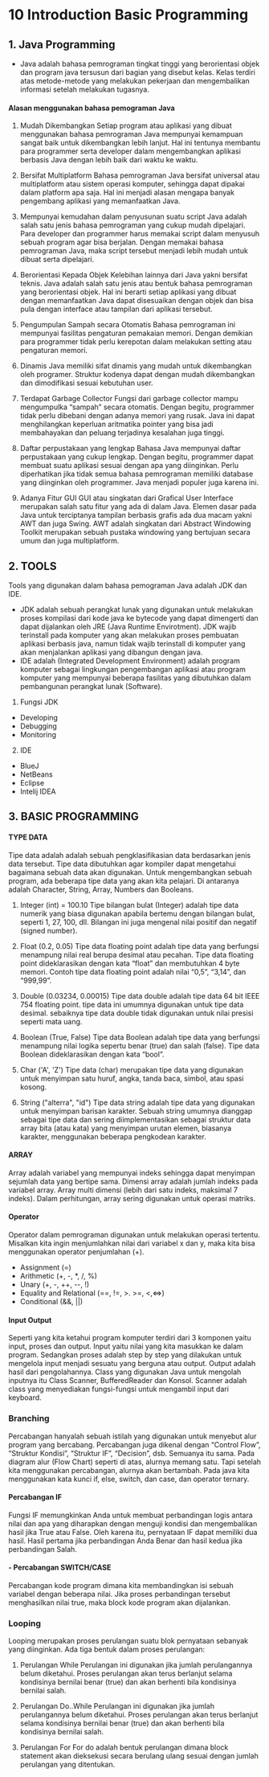 # 10 Introduction Basic Programming

## 1. Java Programming

- Java adalah bahasa pemrograman tingkat tinggi yang berorientasi objek dan program java tersusun dari bagian yang disebut kelas. Kelas terdiri atas metode-metode yang melakukan pekerjaan dan mengembalikan informasi setelah melakukan tugasnya.

#### Alasan menggunakan bahasa pemograman Java

1. Mudah Dikembangkan
   Setiap program atau aplikasi yang dibuat menggunakan bahasa pemrograman Java mempunyai kemampuan sangat baik untuk dikembangkan lebih lanjut. Hal ini tentunya membantu para programmer serta developer dalam mengembangkan aplikasi berbasis Java dengan lebih baik dari waktu ke waktu.

2. Bersifat Multiplatform
   Bahasa pemrograman Java bersifat universal atau multiplatform atau sistem operasi komputer, sehingga dapat dipakai dalam platform apa saja. Hal ini menjadi alasan mengapa banyak pengembang aplikasi yang memanfaatkan Java.

3. Mempunyai kemudahan dalam penyusunan suatu script
   Java adalah salah satu jenis bahasa pemrograman yang cukup mudah dipelajari. Para developer dan programmer harus memakai script dalam menyusuh sebuah program agar bisa berjalan. Dengan memakai bahasa pemrograman Java, maka script tersebut menjadi lebih mudah untuk dibuat serta dipelajari.

4. Berorientasi Kepada Objek
   Kelebihan lainnya dari Java yakni bersifat teknis. Java adalah salah satu jenis atau bentuk bahasa pemrograman yang berorientasi objek. Hal ini berarti setiap aplikasi yang dibuat dengan memanfaatkan Java dapat disesuaikan dengan objek dan bisa pula dengan interface atau tampilan dari aplikasi tersebut.

5. Pengumpulan Sampah secara Otomatis
   Bahasa pemrograman ini mempunyai fasilitas pengaturan pemakaian memori. Dengan demikian para programmer tidak perlu kerepotan dalam melakukan setting atau pengaturan memori.

6. Dinamis
   Java memiliki sifat dinamis yang mudah untuk dikembangkan oleh programer. Struktur kodenya dapat dengan mudah dikembangkan dan dimodifikasi sesuai kebutuhan user.

7. Terdapat Garbage Collector
   Fungsi dari garbage collector mampu mengumpulka “sampah” secara otomatis. Dengan begitu, programmer tidak perlu dibebani dengan adanya memori yang rusak. Java ini dapat menghilangkan keperluan aritmatika pointer yang bisa jadi membahayakan dan peluang terjadinya kesalahan juga tinggi.

8. Daftar perpustakaan yang lengkap
   Bahasa Java mempunyai daftar perpustakaan yang cukup lengkap. Dengan begitu, programmer dapat membuat suatu aplikasi sesuai dengan apa yang diinginkan. Perlu diperhatikan jika tidak semua bahasa pemrograman memiliki database yang diinginkan oleh programmer. Java menjadi populer juga karena ini.

9. Adanya Fitur GUI
   GUI atau singkatan dari Grafical User Interface merupakan salah satu fitur yang ada di dalam Java. Elemen dasar pada Java untuk terciptanya tampilan berbasis grafis ada dua macam yakni AWT dan juga Swing. AWT adalah singkatan dari Abstract Windowing Toolkit merupakan sebuah pustaka windowing yang bertujuan secara umum dan juga multiplatform.

## 2. TOOLS

Tools yang digunakan dalam bahasa pemograman Java adalah JDK dan IDE.

- JDK adalah sebuah perangkat lunak yang digunakan untuk melakukan proses kompilasi dari kode java ke bytecode yang dapat dimengerti dan dapat dijalankan oleh JRE (Java Runtime Envirotment). JDK wajib terinstall pada komputer yang akan melakukan proses pembuatan aplikasi berbasis java, namun tidak wajib terinstall di komputer yang akan menjalankan aplikasi yang dibangun dengan java.
- IDE adalah (Integrated Development Environment) adalah program komputer sebagai lingkungan pengembangan aplikasi atau program komputer yang mempunyai beberapa fasilitas yang dibutuhkan dalam pembangunan perangkat lunak (Software).

1. Fungsi JDK

- Developing
- Debugging
- Monitoring

2. IDE

- BlueJ
- NetBeans
- Eclipse
- Intelij IDEA

## 3. BASIC PROGRAMMING

#### TYPE DATA

Tipe data adalah adalah sebuah pengklasifikasian data berdasarkan jenis data tersebut. Tipe data dibutuhkan agar kompiler dapat mengetahui bagaimana sebuah data akan digunakan. Untuk mengembangkan sebuah program, ada beberapa tipe data yang akan kita pelajari. Di antaranya adalah Character, String, Array, Numbers dan Booleans.

1. Integer (int) = 100.10
   Tipe bilangan bulat (Integer) adalah tipe data numerik yang biasa digunakan apabila bertemu dengan bilangan bulat, seperti 1, 27, 100, dll. Bilangan ini juga mengenal nilai positif dan negatif (signed number).

2. Float (0.2, 0.05)
   Tipe data floating point adalah tipe data yang berfungsi menampung nilai real berupa desimal atau pecahan. Tipe data floating point dideklarasikan dengan kata “float” dan membutuhkan 4 byte memori. Contoh tipe data floating point adalah nilai “0,5”, “3,14”, dan “999,99”.

3. Double (0.03234, 0.00015)
   Tipe data double adalah tipe data 64 bit IEEE 754 floating point. tipe data ini umumnya digunakan untuk tipe data desimal. sebaiknya tipe data double tidak digunakan untuk nilai presisi seperti mata uang.

4. Boolean (True, False)
   Tipe data Boolean adalah tipe data yang berfungsi menampung nilai logika sepertu benar (true) dan salah (false). Tipe data Boolean dideklarasikan dengan kata “bool”.

5. Char ('A', 'Z')
   Tipe data (char) merupakan tipe data yang digunakan untuk menyimpan satu huruf, angka, tanda baca, simbol, atau spasi kosong.

6. String ("alterra", "id")
   Tipe data string adalah tipe data yang digunakan untuk menyimpan barisan karakter. Sebuah string umumnya dianggap sebagai tipe data dan sering diimplementasikan sebagai struktur data array bita (atau kata) yang menyimpan urutan elemen, biasanya karakter, menggunakan beberapa pengkodean karakter.

#### ARRAY

Array adalah variabel yang mempunyai indeks sehingga dapat menyimpan sejumlah data yang bertipe sama. Dimensi array adalah jumlah indeks pada variabel array. Array multi dimensi (lebih dari satu indeks, maksimal 7 indeks). Dalam perhitungan, array sering digunakan untuk operasi matriks.

#### Operator

Operator dalam pemrograman digunakan untuk melakukan operasi tertentu. Misalkan kita ingin menjumlahkan nilai dari variabel x dan y, maka kita bisa menggunakan operator penjumlahan (+).

- Assignment (=)
- Arithmetic (+, -, \*, /, %)
- Unary (+, -, ++, --, !)
- Equality and Relational (==, !=, >. >=, <,<=>)
- Conditional (&&, ||)

#### Input Output

Seperti yang kita ketahui program komputer terdiri dari 3 komponen yaitu input, proses dan output. Input yaitu nilai yang kita masukkan ke dalam program. Sedangkan proses adalah step by step yang dilakukan untuk mengelola input menjadi sesuatu yang berguna atau output. Output adalah hasil dari pengolahannya. Class yang digunakan Java untuk mengolah inputnya itu Class Scanner, BufferedReader dan Konsol. Scanner adalah class yang menyediakan fungsi-fungsi untuk mengambil input dari keyboard.

### Branching

Percabangan hanyalah sebuah istilah yang digunakan untuk menyebut alur program yang bercabang. Percabangan juga dikenal dengan “Control Flow”, “Struktur Kondisi”, “Struktur IF”, “Decision”, dsb. Semuanya itu sama. Pada diagram alur (Flow Chart) seperti di atas, alurnya memang satu. Tapi setelah kita menggunakan percabangan, alurnya akan bertambah. Pada java kita menggunakan kata kunci if, else, switch, dan case, dan operator ternary.

#### Percabangan IF

Fungsi IF memungkinkan Anda untuk membuat perbandingan logis antara nilai dan apa yang diharapkan dengan menguji kondisi dan mengembalikan hasil jika True atau False. Oleh karena itu, pernyataan IF dapat memiliki dua hasil. Hasil pertama jika perbandingan Anda Benar dan hasil kedua jika perbandingan Salah.

#### - Percabangan SWITCH/CASE

Percabangan kode program dimana kita membandingkan isi sebuah variabel dengan beberapa nilai. Jika proses perbandingan tersebut menghasilkan nilai true, maka block kode program akan dijalankan.

### Looping

Looping merupakan proses perulangan suatu blok pernyataan sebanyak yang diinginkan.
Ada tiga bentuk dalam proses perulangan:

1. Perulangan While
   Perulangan ini digunakan jika jumlah perulangannya belum diketahui. Proses perulangan akan terus berlanjut selama kondisinya bernilai benar (true) dan akan berhenti bila kondisinya bernilai salah.

2. Perulangan Do..While
   Perulangan ini digunakan jika jumlah perulangannya belum diketahui. Proses perulangan akan terus berlanjut selama kondisinya bernilai benar (true) dan akan berhenti bila kondisinya bernilai salah.

3. Perulangan For
   For do adalah bentuk perulangan dimana block statement akan dieksekusi secara berulang ulang sesuai dengan jumlah perulangan yang ditentukan.